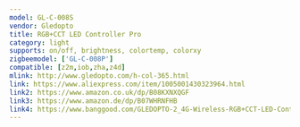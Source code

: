 ```yaml
---
model: GL-C-008S
vendor: Gledopto
title: RGB+CCT LED Controller Pro
category: light
supports: on/off, brightness, colortemp, colorxy
zigbeemodel: ['GL-C-008P']
compatible: [z2m,iob,zha,z4d]
mlink: http://www.gledopto.com/h-col-365.html
link: https://www.aliexpress.com/item/1005001430323964.html
link2: https://www.amazon.co.uk/dp/B08KXNXQGF
link3: https://www.amazon.de/dp/B07WHRNFHB
link4: https://www.banggood.com/GLEDOPTO-2_4G-Wireless-RGB+CCT-LED-Controller-Pro-for-LED-Strip-Light-APP-Control-Compatible-With-ZIGBEE-3_0-Alexa-p-1839334.html
---
```


